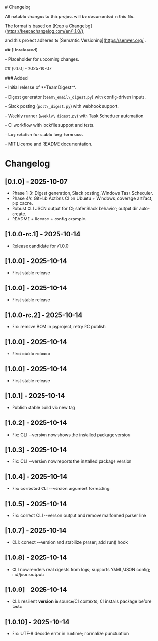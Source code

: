 \# Changelog

All notable changes to this project will be documented in this file.



The format is based on \[Keep a Changelog](https://keepachangelog.com/en/1.1.0/),

and this project adheres to \[Semantic Versioning](https://semver.org/).



\## \[Unreleased]

\- Placeholder for upcoming changes.



\## \[0.1.0] - 2025-10-07

\### Added

\- Initial release of \*\*Team Digest\*\*.

\- Digest generator (`team\_email\_digest.py`) with config-driven inputs.

\- Slack posting (`post\_digest.py`) with webhook support.

\- Weekly runner (`weekly\_digest.py`) with Task Scheduler automation.

\- CI workflow with lockfile support and tests.

\- Log rotation for stable long-term use.

\- MIT License and README documentation.

# Changelog

## [0.1.0] - 2025-10-07
- Phase 1–3: Digest generation, Slack posting, Windows Task Scheduler.
- Phase 4A: GitHub Actions CI on Ubuntu + Windows, coverage artifact, pip cache.
- Robust CLI JSON output for CI; safer Slack behavior; output dir auto-create.
- README + license + config example.




## [1.0.0-rc.1] - 2025-10-14
- Release candidate for v1.0.0

## [1.0.0] - 2025-10-14
- First stable release

## [1.0.0] - 2025-10-14
- First stable release

## [1.0.0-rc.2] - 2025-10-14
- Fix: remove BOM in pyproject; retry RC publish

## [1.0.0] - 2025-10-14
- First stable release

## [1.0.0] - 2025-10-14
- First stable release

## [1.0.1] - 2025-10-14
- Publish stable build via new tag

## [1.0.2] - 2025-10-14
- Fix: CLI --version now shows the installed package version

## [1.0.3] - 2025-10-14
- Fix: CLI --version now reports the installed package version

## [1.0.4] - 2025-10-14
- Fix: corrected CLI --version argument formatting

## [1.0.5] - 2025-10-14
- Fix: correct CLI --version output and remove malformed parser line

## [1.0.7] - 2025-10-14
- CLI: correct --version and stabilize parser; add run() hook

## [1.0.8] - 2025-10-14
- CLI now renders real digests from logs; supports YAML/JSON config; md/json outputs

## [1.0.9] - 2025-10-14
- CLI: resilient __version__ in source/CI contexts; CI installs package before tests

## [1.0.10] - 2025-10-14
- Fix: UTF-8 decode error in runtime; normalize punctuation
